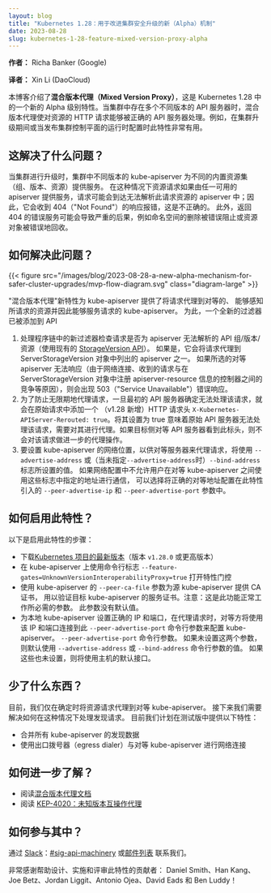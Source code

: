 ```yaml
---
layout: blog
title: "Kubernetes 1.28：用于改进集群安全升级的新（Alpha）机制"
date: 2023-08-28
slug: kubernetes-1-28-feature-mixed-version-proxy-alpha
---
```


<!--
layout: blog
title: "Kubernetes 1.28: A New (alpha) Mechanism For Safer Cluster Upgrades"
date: 2023-08-28
slug: kubernetes-1-28-feature-mixed-version-proxy-alpha
-->

<!--
**Author:** Richa Banker (Google)
-->
**作者：** Richa Banker (Google)

**译者：** Xin Li (DaoCloud)

<!--
This blog describes the _mixed version proxy_, a new alpha feature in Kubernetes 1.28. The
mixed version proxy enables an HTTP request for a resource to be served by the correct API server
in cases where there are multiple API servers at varied versions in a cluster. For example,
this is useful during a cluster upgrade, or when you're rolling out the runtime configuration of
the cluster's control plane.
-->
本博客介绍了**混合版本代理（Mixed Version Proxy）**，这是 Kubernetes 1.28 中的一个新的
Alpha 级别特性。当集群中存在多个不同版本的 API 服务器时，混合版本代理使对资源的 HTTP 请求能够被正确的
API 服务器处理。例如，在集群升级期间或当发布集群控制平面的运行时配置时此特性非常有用。

<!--
## What problem does this solve?
When a cluster undergoes an upgrade, the kube-apiservers existing at different
versions in that scenario can serve different sets (groups, versions, resources)
of built-in resources. A resource request made in this scenario may be served by
any of the available apiservers, potentially resulting in the request ending up
at an apiserver that may not be aware of the requested resource; consequently it
being served a 404 not found error which is incorrect. Furthermore, incorrect serving
of the 404 errors can lead to serious consequences such as namespace deletion being
blocked incorrectly or objects being garbage collected mistakenly.
-->
## 这解决了什么问题？

当集群进行升级时，集群中不同版本的 kube-apiserver 为不同的内置资源集（组、版本、资源）提供服务。
在这种情况下资源请求如果由任一可用的 apiserver 提供服务，请求可能会到达无法解析此请求资源的
apiserver 中；因此，它会收到 404（"Not Found"）的响应报错，这是不正确的。
此外，返回 404 的错误服务可能会导致严重的后果，例如命名空间的删除被错误阻止或资源对象被错误地回收。

<!--
## How do we solve the problem?

{{< figure src="/images/blog/2023-08-28-a-new-alpha-mechanism-for-safer-cluster-upgrades/mvp-flow-diagram.svg" class="diagram-large" >}}
-->
## 如何解决此问题？

{{< figure src="/images/blog/2023-08-28-a-new-alpha-mechanism-for-safer-cluster-upgrades/mvp-flow-diagram.svg" class="diagram-large" >}}

<!--
The new feature “Mixed Version Proxy” provides the kube-apiserver with the capability to proxy a request to a peer kube-apiserver which is aware of the requested resource and hence can serve the request. To do this, a new filter has been added to the handler chain in the API server's aggregation layer.
-->
"混合版本代理"新特性为 kube-apiserver 提供了将请求代理到对等的、
能够感知所请求的资源并因此能够服务请求的 kube-apiserver。
为此，一个全新的过滤器已被添加到 API

<!--
1. The new filter in the handler chain checks if the request is for a group/version/resource
   that the apiserver doesn't know about (using the existing
   [StorageVersion API](https://github.com/kubernetes/kubernetes/blob/release-1.28/pkg/apis/apiserverinternal/types.go#L25-L37)).
   If so, it proxies the request to one of the apiservers that is listed in the ServerStorageVersion object.
   If the identified peer apiserver fails to respond (due to reasons like network connectivity,
   race between the request being received and the controller registering the apiserver-resource info
   in ServerStorageVersion object), then error 503("Service Unavailable") is served.
2. To prevent indefinite proxying of the request, a (new for v1.28) HTTP header
   `X-Kubernetes-APIServer-Rerouted: true` is added to the original request once
   it is determined that the request cannot be served by the original API server.
   Setting that to true marks that the original API server couldn't handle the request
   and it should therefore be proxied. If a destination peer API server sees this header,
   it never proxies the request further.
3. To set the network location of a kube-apiserver that peers will use to proxy requests,
   the value passed in `--advertise-address` or (when `--advertise-address` is unspecified)
   the `--bind-address` flag is used. For users with network configurations that would not
   allow communication between peer kube-apiservers using the addresses specified in these flags,
   there is an option to pass in the correct peer address as `--peer-advertise-ip` and
   `--peer-advertise-port` flags that are introduced in this feature.
-->
1. 处理程序链中的新过滤器检查请求是否为 apiserver 无法解析的 API 组/版本/资源（使用现有的
   [StorageVersion API](https://github.com/kubernetes/kubernetes/blob/release-1.28/pkg/apis/apiserverinternal/types.go#L25-L37)）。
   如果是，它会将请求代理到 ServerStorageVersion 对象中列出的 apiserver 之一。
   如果所选的对等 apiserver 无法响应（由于网络连接、收到的请求与在 ServerStorageVersion
   对象中注册 apiserver-resource 信息的控制器之间的竞争等原因），则会出现 503（"Service Unavailable"）错误响应。
2. 为了防止无限期地代理请求，一旦最初的 API 服务器确定无法处理该请求，就会在原始请求中添加一个
  （v1.28 新增）HTTP 请求头 `X-Kubernetes-APIServer-Rerouted: true`。将其设置为 true 意味着原始
   API 服务器无法处理该请求，需要对其进行代理。如果目标侧对等 API 服务器看到此标头，则不会对该请求做进一步的代理操作。
3. 要设置 kube-apiserver 的网络位置，以供对等服务器来代理请求，将使用 `--advertise-address`
   或（当未指定`--advertise-address`时）`--bind-address` 标志所设置的值。
   如果网络配置中不允许用户在对等 kube-apiserver 之间使用这些标志中指定的地址进行通信，
   可以选择将正确的对等地址配置在此特性引入的 `--peer-advertise-ip` 和 `--peer-advertise-port`
   参数中。

<!--
## How do I enable this feature?
Following are the required steps to enable the feature:
-->
## 如何启用此特性？

以下是启用此特性的步骤：

<!--
* Download the [latest Kubernetes project](/releases/download/) (version `v1.28.0` or later)  
* Switch on the feature gate with the command line flag `--feature-gates=UnknownVersionInteroperabilityProxy=true`
  on the kube-apiservers
* Pass the CA bundle that will be used by source kube-apiserver to authenticate
  destination kube-apiserver's serving certs using the flag `--peer-ca-file`
  on the kube-apiservers. Note: this is a required flag for this feature to work.
  There is no default value enabled for this flag.
* Pass the correct ip and port of the local kube-apiserver that will be used by
  peers to connect to this kube-apiserver while proxying a request.
  Use the flags `--peer-advertise-ip` and `peer-advertise-port` to the kube-apiservers
  upon startup. If unset, the value passed to either `--advertise-address` or `--bind-address`
  is used. If those too, are unset, the host's default interface will be used.
-->
* 下载[Kubernetes 项目的最新版本](/zh-cn/releases/download/)（版本 `v1.28.0` 或更高版本）
* 在 kube-apiserver 上使用命令行标志 `--feature-gates=UnknownVersionInteroperabilityProxy=true`
  打开特性门控
* 使用 kube-apiserver 的 `--peer-ca-file` 参数为源 kube-apiserver 提供 CA 证书，
  用以验证目标 kube-apiserver 的服务证书。注意：这是此功能正常工作所必需的参数。
  此参数没有默认值。
* 为本地 kube-apiserver 设置正确的 IP 和端口，在代理请求时，对等方将使用该 IP 和端口连接到此
  `--peer-advertise-port` 命令行参数来配置 kube-apiserver。
  `--peer-advertise-port` 命令行参数。
  如果未设置这两个参数，则默认使用 `--advertise-address` 或 `--bind-address` 命令行参数的值。
  如果这些也未设置，则将使用主机的默认接口。

<!--
## What’s missing?
Currently we only proxy resource requests to a peer kube-apiserver when its determined to do so.
Next we need to address how to work discovery requests in such scenarios. Right now we are planning
to have the following capabilities for beta
-->
## 少了什么东西？

目前，我们仅在确定时将资源请求代理到对等 kube-apiserver。
接下来我们需要解决如何在这种情况下处理发现请求。
目前我们计划在测试版中提供以下特性：

<!--
* Merged discovery across all kube-apiservers
* Use an egress dialer for network connections made to peer kube-apiservers
-->
* 合并所有 kube-apiserver 的发现数据
* 使用出口拨号器（egress dialer）与对等 kube-apiserver 进行网络连接

<!--
## How can I learn more?

- Read the [Mixed Version Proxy documentation](/docs/concepts/architecture/mixed-version-proxy)
- Read [KEP-4020: Unknown Version Interoperability Proxy](https://github.com/kubernetes/enhancements/tree/master/keps/sig-api-machinery/4020-unknown-version-interoperability-proxy)
-->
## 如何进一步了解？

- 阅读[混合版本代理文档](/zh-cn/docs/concepts/architecture/mixed-version-proxy)
- 阅读 [KEP-4020：未知版本互操作代理](https://github.com/kubernetes/enhancements/tree/master/keps/sig-api-machinery/4020-unknown-version-interoperability-proxy)

<!--
## How can I get involved?
Reach us on [Slack](https://slack.k8s.io/): [#sig-api-machinery](https://kubernetes.slack.com/messages/sig-api-machinery), or through the [mailing list](https://groups.google.com/forum/#!forum/kubernetes-sig-api-machinery). 

Huge thanks to the contributors that have helped in the design, implementation, and review of this feature: Daniel Smith, Han Kang, Joe Betz, Jordan Liggit, Antonio Ojea, David Eads and Ben Luddy!
-->
## 如何参与其中？

通过 [Slack](https://slack.k8s.io/)：[#sig-api-machinery](https://kubernetes.slack.com/messages/sig-api-machinery)
或[邮件列表](https://groups.google.com/forum/#!forum/kubernetes-sig-api-machinery)
联系我们。

非常感谢帮助设计、实施和评审此特性的贡献者：
Daniel Smith、Han Kang、Joe Betz、Jordan Liggit、Antonio Ojea、David Eads 和 Ben Luddy！
